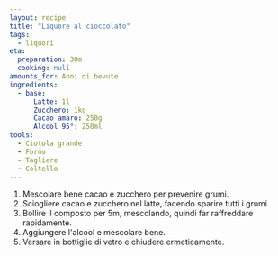 ```yaml
---
layout: recipe
title: "Liquore al cioccolato"
tags:
  - liquori
eta:
  preparation: 30m
  cooking: null
amounts_for: Anni di bevute
ingredients:
  - base:
      Latte: 1l
      Zucchero: 1kg
      Cacao amaro: 250g
      Alcool 95°: 250ml
tools:
  - Ciotola grande
  - Forno
  - Tagliere
  - Coltello
---
```


1. Mescolare bene cacao e zucchero per prevenire grumi.
2. Sciogliere cacao e zucchero nel latte, facendo sparire tutti i grumi.
3. Bollire il composto per 5m, mescolando, quindi far raffreddare rapidamente.
4. Aggiungere l'alcool e mescolare bene.
5. Versare in bottiglie di vetro e chiudere ermeticamente.
